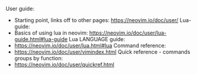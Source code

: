 User guide:
- Starting point, links off to other pages: https://neovim.io/doc/user/
Lua-guide:
- Basics of using lua in neovim: https://neovim.io/doc/user/lua-guide.html#lua-guide
Lua LANGUAGE guide:
- https://neovim.io/doc/user/lua.html#lua
Command reference:
- https://neovim.io/doc/user/vimindex.html
Quick reference - commands groups by function:
- https://neovim.io/doc/user/quickref.html
